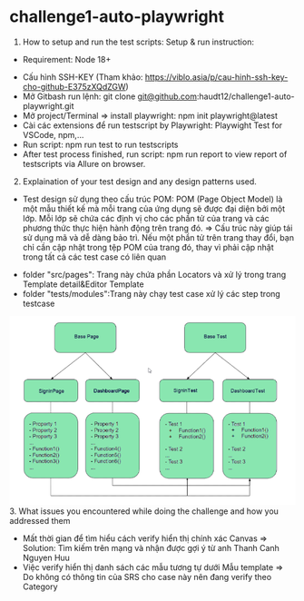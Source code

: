 # challenge1-auto-playwright
1. How to setup and run the test scripts:
Setup & run instruction: 
  * Requirement: Node 18+
  - Cấu hình SSH-KEY (Tham khảo: https://viblo.asia/p/cau-hinh-ssh-key-cho-github-E375zXQdZGW)
  - Mở Gitbash run lệnh: git clone git@github.com:haudt12/challenge1-auto-playwright.git
  - Mở project/Terminal => install playwright: npm init playwright@latest
  - Cài các extensions để run testscript by Playwright: Playwight Test for VSCode, npm,...
  - Run script: npm run test to run testscripts
  - After test process finished, run script: npm run report to view report of testscripts via Allure on browser.

2. Explaination of your test design and any design patterns used.
  - Test design sử dụng theo cấu trúc POM: POM (Page Object Model) là một mẫu thiết kế mà mỗi trang của ứng dụng sẽ được đại diện bởi một lớp. Mỗi lớp sẽ chứa các định vị cho các phần tử của trang và các phương thức thực hiện hành động trên trang đó.
  => Cấu trúc này giúp tái sử dụng mã và dễ dàng bảo trì. Nếu một phần tử trên trang thay đổi, bạn chỉ cần cập nhật trong tệp POM của trang đó, thay vì phải cập nhật trong tất cả các test case có liên quan

  + folder "src/pages": Trang này chứa phần Locators và xử lý trong trang Template detail&Editor Template
  + folder "tests/modules":Trang này chạy test case xử lý các step trong testcase

  ![alt text](image.png) 
3. What issues you encountered while doing the challenge and how you addressed them
  - Mất thời gian để tìm hiểu cách verify hiển thị chính xác Canvas
  => Solution: Tìm kiếm trên mạng và nhận được gợi ý từ anh Thanh Canh Nguyen Huu
  - Việc verify hiển thị danh sách các mẫu tương tự dưới  Mẫu template
  => Do không có thông tin của SRS cho case này nên đang verify theo Category



